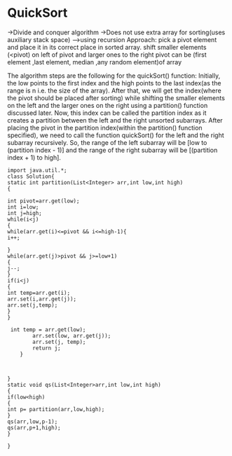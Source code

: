 # QuickSort
->Divide and conquer algorithm
->Does not use extra array for sorting(uses auxiliary stack space)
-->using recursion
Approach:
pick a pivot element and place it in its correct place in sorted array.
shift smaller elements (<pivot) on left of pivot and larger ones to the right
pivot can be (first element ,last element, median ,any random element)of array


The algorithm steps are the following for the quickSort() function:
Initially, the low points to the first index and the high points to the last index(as the range is n i.e. the size of the array). 
After that, we will get the index(where the pivot should be placed after sorting) while shifting the smaller elements on the left and the larger ones on the right using a partition() function discussed later.
Now, this index can be called the partition index as it creates a partition between the left and the right unsorted subarrays.
After placing the pivot in the partition index(within the partition() function specified), we need to call the function quickSort() for the left and the right subarray recursively. So, the range of the left subarray will be [low to (partition index - 1)] and the range of the right subarray will be [(partition index + 1) to high]. 



```
import java.util.*;
class Solution{
static int partition(List<Integer> arr,int low,int high)
{

int pivot=arr.get(low);
int i=low;
int j=high;
while(i<j)
{
while(arr.get(i)<=pivot && i<=high-1){
i++;

}
while(arr.get(j)>pivot && j>=low+1)
{
j--;
}
if(i<j)
{
int temp=arr.get(i);
arr.set(i,arr.get(j));
arr.set(j,temp);
}
}

 int temp = arr.get(low);
        arr.set(low, arr.get(j));
        arr.set(j, temp);
        return j;
    }



}
static void qs(List<Integer>arr,int low,int high)
{
if(low<high)
{
int p= partition(arr,low,high);
}
qs(arr,low,p-1);
qs(arr,p+1,high);
}

}
```






